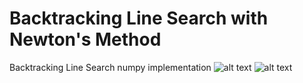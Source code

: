 # Backtracking Line Search with Newton's Method
Backtracking Line Search numpy implementation
![alt text](https://github.com/NoTody/Optimization-Algorithms/blob/main/Backtracking-Linesearch/d_k.png.png?raw=true)
![alt text](https://github.com/NoTody/Optimization-Algorithms/blob/main/Backtracking-Linesearch/backtraking_linesearch.png?raw=true)
